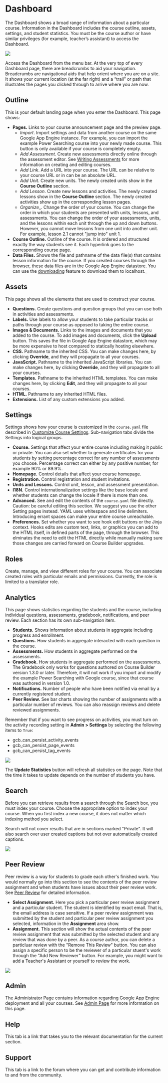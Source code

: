 <h1>Dashboard</h1>



The Dashboard shows a broad range of information about a particular course. Information in the Dashboard includes the course outline, assets, settings, and student statistics. You must be the course author or have similar privileges (for example, teacher’s assistant) to access the Dashboard.


<img src='http://wiki.course-builder.googlecode.com/git/images/dashboard-teacher.png' />

Access the Dashboard from the menu bar. At the very top of every Dashboard page, there are breadcrumbs to aid your navigation. Breadcrumbs are navigational aids that help orient where you are on a site. It shows your current location (at the far right) and a “trail” or path that illustrates the pages you clicked through to arrive where you are now.

## Outline ##
This is your default landing page when you enter the Dashboard.  This page shows:

  * **Pages.** Links to your course announcement page and the preview page.
    * _Import_. Import settings and data from another course on the same Google App Engine instance. For example, you can import the example Power Searching course into your newly made course. This button is only available if your course is completely empty.
    * _Add Assessment_. Create new assessments directly online through the assessment editor. See [Writing Assessments](CreateAssessments#Writing_assessments.md) for more information on creating and editing courses.
    * _Add Link_. Add a URL into your course. The URL can be relative to your course URL or in can be an absolute URL.
    * _Add Unit_. Create new units. The newly created units show in the **Course Outline** section.
    * _Add Lesson_. Create new lessons and activities. The newly created lessons show in the **Course Outline** section. The newly created activities show up in the corresponding lesson pages.
    * _Organize__. Change the order of your course. You can change the order in which your students are presented with units, lessons, and assessments. You can change the order of your assessments, units, and the lessons within each unit through the up and down buttons. However, you cannot move lessons from one unit into another unit. For example, lesson 2.1 cannot "jump into" unit 1.
  * **Course Outline.** Outline of the course. It is ordered and structured exactly the way students see it. Each hyperlink goes to the corresponding course page.
  * **Data Files.** Shows the file and pathname of the data file(s) that contains lesson information for the course. If you created courses through the browser, these data files are in the Google App Engine datastore. You can use the [downloading](ExportCourseData.md) feature to download them to localhost._

## Assets ##
This page shows all the elements that are used to construct your course.

  * **Questions.** Create questions and question groups that you can use both in activities and assessments.
  * **Labels.** Use labels to allow your students to take particular tracks or paths through your course as opposed to taking the entire course.
  * **Images & Documents.** Links to the images and documents that you added to the course. To add images and documents, click the **Upload** button. This saves the file in Google App Engine datastore, which may be more expensive to host compared to statically hosting elsewhere.
  * **CSS.** Pathname to the inherited CSS. You can make changes here, by clicking **Override**, and they will propagate to all your courses.
  * **JavaScript.** Pathname to the inherited JavaScript libraries. You can make changes here, by clicking **Override**, and they will propagate to all your courses.
  * **Templates.** Pathname to the inherited HTML templates. You can make changes here, by clicking **Edit**, and they will propagate to all your courses.
  * **HTML.** Pathname to any inherited HTML files.
  * **Extensions.** List of any custom extensions you added.

## Settings ##
Settings shows how your course is customized in the `course.yaml` file described in [Customize Course Settings](CourseSettings.md). Sub-navigation tabs divide the Settings into logical groups.

  * **Course.** Settings that affect your entire course including making it public or private. You can also set whether to generate certificates for your students by setting percentage correct for any number of assessments you choose. Percentage correct can either by any positive number, for example 90% or 89.9%.
  * **Homepage.** Control details that affect your course homepage.
  * **Registration.** Control registration and student invitations.
  * **Units and Lessons.** Control unit, lesson, and assessment presentation.
  * **I18N.** Control internationalization settings like the base locale and whether students can change the locale if there is more than one.
  * **Advanced.** See and edit the contents of the `course.yaml` file directly. Caution: be careful editing this section. We suggest you use the other Setting pages instead. YAML uses whitespace and line delimiters. Introducing errant spaces can make your entire course unreachable.
  * **Preferences.** Set whether you want to see hook edit buttons or the Jinja context.  Hooks edits are custom text, links, or graphics you can add to the HTML itself, in defined parts of the page, through the browser. This elminates the need to edit the HTML directly while manually making sure those changes are carried forward on Course Builder upgrades.

## Roles ##
Create, manage, and view different roles for your course. You can associate created roles with particular emails and permissions. Currently, the role is limited to a translator role.

## Analytics ##
This page shows statistics regarding the students and the course, including individual questions, assessments, gradebook, notifications, and peer review.  Each section has its own sub-navigation item.

  * **Students.** Shows information about students in aggregate including progress and enrollment.
  * **Questions.** How students in aggregate interacted with each question in the course.
  * **Assessments.** How students in aggregate performed on the assessments.
  * **Gradebook.** How students in aggregate performed on the assessments. The Gradebook only works for questions authored on Course Builder version 1.3.0 or later.  Therefore, it will not work if you import and modify the example Power Searching with Google course, since that course was authored in version 1.0.
  * **Notifications.** Number of people who have been notified via email by a currently registered student.
  * **Peer Review.** See bar charts showing the number of assignments with a particular number of reviews.  You can also reassign reviews and delete reviewed assignments.

Remember that if you want to see progress on activities, you must turn on the activity recording setting in **Admin > Settings** by selecting the following items to `True`:
  * gcb\_can\_persist\_activity\_events
  * gcb\_can\_persist\_page\_events
  * gcb\_can\_persist\_tag\_events

<img src='http://wiki.course-builder.googlecode.com/git/images/dashboard-analytics.png' />

The **Update Statistics** button will refresh all statistics on the page. Note that the time it takes to update depends on the number of students you have.

## Search ##
Before you can retrieve results from a search through the Search box, you must index your course. Choose the appropriate option to index your course. When you first index a new course, it does not matter which indexing method you select.

Search will not cover results that are in sections marked "Private". It will also search over user created captions but not over automatically created captions.

<img src='http://wiki.course-builder.googlecode.com/git/images/dashboard-search-indexed.png' />

## Peer Review ##
Peer review is a way for students to grade each other's finished work. You would normally go into this section to see the contents of the peer review assignment and when students have issues about their peer review work. See [Peer Review](PeerReview.md) for detailed information.

  * **Select Assignment.** Here you pick a particular peer review assignment and a particular student. The student is identified by exact email. That is, the email address is case sensitive. If a peer review assignment was submitted by the student and particular peer review assignment you selected, information in the **Assignment** area show.
  * **Assignment.** This section will show the actual contents of the peer review assignment that was submitted by the selected student and any review that was done by a peer. As a course author, you can delete a particluar review with the "Remove This Review" button. You can also assign a specific person to be the reviewer of a particular stuent's work through the "Add New Reviewer" button. For example, you might want to add a Teacher's Assistant or yourself to review the work.

<img src='http://wiki.course-builder.googlecode.com/git/images/dashboard-peer-review.png' />

## Admin ##
The Administrator Page contains information regarding Google App Engine deployment and all your courses. See [Admin Page](AdminPage.md) for more information on this page.

## Help ##
This tab is a link that takes you to the relevant documentation for the current section.

## Support ##
This tab is a link to the forum where you can get and contribute information to and from the community.